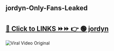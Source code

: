 
 ## jordyn-Only-Fans-Leaked

# <h2><a href="https://clipsfans.com/jordyn&ref=git">🔗 Click to LINKS ⏩⏩ 👉 🟢 jordyn </a></h2>

<a href="https://clipsfans.com/jordyn&ref=git" rel="nofollow" data-target="animated-image.originalLink"><img src="https://i.ibb.co.com/xMMVF88/686577567.gif" alt="Viral Video Original" style="max-width: 100%; display: inline-block;" data-target="animated-image.originalImage"></a>
